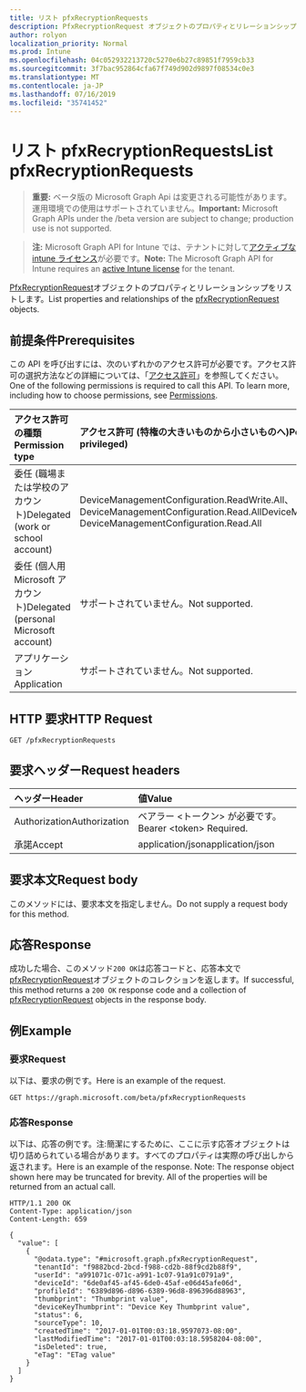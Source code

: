 ```yaml
---
title: リスト pfxRecryptionRequests
description: PfxRecryptionRequest オブジェクトのプロパティとリレーションシップをリストします。
author: rolyon
localization_priority: Normal
ms.prod: Intune
ms.openlocfilehash: 04c052932213720c5270e6b27c89851f7959cb33
ms.sourcegitcommit: 3f7bac952864cfa67f749d902d9897f08534c0e3
ms.translationtype: MT
ms.contentlocale: ja-JP
ms.lasthandoff: 07/16/2019
ms.locfileid: "35741452"
---
```

# <a name="list-pfxrecryptionrequests"></a><span data-ttu-id="6b78c-103">リスト pfxRecryptionRequests</span><span class="sxs-lookup"><span data-stu-id="6b78c-103">List pfxRecryptionRequests</span></span>

> <span data-ttu-id="6b78c-104">**重要:** ベータ版の Microsoft Graph Api は変更される可能性があります。運用環境での使用はサポートされていません。</span><span class="sxs-lookup"><span data-stu-id="6b78c-104">**Important:** Microsoft Graph APIs under the /beta version are subject to change; production use is not supported.</span></span>

> <span data-ttu-id="6b78c-105">**注:** Microsoft Graph API for Intune では、テナントに対して[アクティブな intune ライセンス](https://go.microsoft.com/fwlink/?linkid=839381)が必要です。</span><span class="sxs-lookup"><span data-stu-id="6b78c-105">**Note:** The Microsoft Graph API for Intune requires an [active Intune license](https://go.microsoft.com/fwlink/?linkid=839381) for the tenant.</span></span>

<span data-ttu-id="6b78c-106">[PfxRecryptionRequest](../resources/intune-raimportcerts-pfxrecryptionrequest.md)オブジェクトのプロパティとリレーションシップをリストします。</span><span class="sxs-lookup"><span data-stu-id="6b78c-106">List properties and relationships of the [pfxRecryptionRequest](../resources/intune-raimportcerts-pfxrecryptionrequest.md) objects.</span></span>

## <a name="prerequisites"></a><span data-ttu-id="6b78c-107">前提条件</span><span class="sxs-lookup"><span data-stu-id="6b78c-107">Prerequisites</span></span>
<span data-ttu-id="6b78c-p101">この API を呼び出すには、次のいずれかのアクセス許可が必要です。アクセス許可の選択方法などの詳細については、「[アクセス許可](/graph/permissions-reference)」を参照してください。</span><span class="sxs-lookup"><span data-stu-id="6b78c-p101">One of the following permissions is required to call this API. To learn more, including how to choose permissions, see [Permissions](/graph/permissions-reference).</span></span>

|<span data-ttu-id="6b78c-110">アクセス許可の種類</span><span class="sxs-lookup"><span data-stu-id="6b78c-110">Permission type</span></span>|<span data-ttu-id="6b78c-111">アクセス許可 (特権の大きいものから小さいものへ)</span><span class="sxs-lookup"><span data-stu-id="6b78c-111">Permissions (from most to least privileged)</span></span>|
|:---|:---|
|<span data-ttu-id="6b78c-112">委任 (職場または学校のアカウント)</span><span class="sxs-lookup"><span data-stu-id="6b78c-112">Delegated (work or school account)</span></span>|<span data-ttu-id="6b78c-113">DeviceManagementConfiguration.ReadWrite.All、DeviceManagementConfiguration.Read.All</span><span class="sxs-lookup"><span data-stu-id="6b78c-113">DeviceManagementConfiguration.ReadWrite.All, DeviceManagementConfiguration.Read.All</span></span>|
|<span data-ttu-id="6b78c-114">委任 (個人用 Microsoft アカウント)</span><span class="sxs-lookup"><span data-stu-id="6b78c-114">Delegated (personal Microsoft account)</span></span>|<span data-ttu-id="6b78c-115">サポートされていません。</span><span class="sxs-lookup"><span data-stu-id="6b78c-115">Not supported.</span></span>|
|<span data-ttu-id="6b78c-116">アプリケーション</span><span class="sxs-lookup"><span data-stu-id="6b78c-116">Application</span></span>|<span data-ttu-id="6b78c-117">サポートされていません。</span><span class="sxs-lookup"><span data-stu-id="6b78c-117">Not supported.</span></span>|

## <a name="http-request"></a><span data-ttu-id="6b78c-118">HTTP 要求</span><span class="sxs-lookup"><span data-stu-id="6b78c-118">HTTP Request</span></span>
<!-- {
  "blockType": "ignored"
}
-->
``` http
GET /pfxRecryptionRequests
```

## <a name="request-headers"></a><span data-ttu-id="6b78c-119">要求ヘッダー</span><span class="sxs-lookup"><span data-stu-id="6b78c-119">Request headers</span></span>
|<span data-ttu-id="6b78c-120">ヘッダー</span><span class="sxs-lookup"><span data-stu-id="6b78c-120">Header</span></span>|<span data-ttu-id="6b78c-121">値</span><span class="sxs-lookup"><span data-stu-id="6b78c-121">Value</span></span>|
|:---|:---|
|<span data-ttu-id="6b78c-122">Authorization</span><span class="sxs-lookup"><span data-stu-id="6b78c-122">Authorization</span></span>|<span data-ttu-id="6b78c-123">ベアラー &lt;トークン&gt; が必要です。</span><span class="sxs-lookup"><span data-stu-id="6b78c-123">Bearer &lt;token&gt; Required.</span></span>|
|<span data-ttu-id="6b78c-124">承諾</span><span class="sxs-lookup"><span data-stu-id="6b78c-124">Accept</span></span>|<span data-ttu-id="6b78c-125">application/json</span><span class="sxs-lookup"><span data-stu-id="6b78c-125">application/json</span></span>|

## <a name="request-body"></a><span data-ttu-id="6b78c-126">要求本文</span><span class="sxs-lookup"><span data-stu-id="6b78c-126">Request body</span></span>
<span data-ttu-id="6b78c-127">このメソッドには、要求本文を指定しません。</span><span class="sxs-lookup"><span data-stu-id="6b78c-127">Do not supply a request body for this method.</span></span>

## <a name="response"></a><span data-ttu-id="6b78c-128">応答</span><span class="sxs-lookup"><span data-stu-id="6b78c-128">Response</span></span>
<span data-ttu-id="6b78c-129">成功した場合、このメソッド`200 OK`は応答コードと、応答本文で[pfxRecryptionRequest](../resources/intune-raimportcerts-pfxrecryptionrequest.md)オブジェクトのコレクションを返します。</span><span class="sxs-lookup"><span data-stu-id="6b78c-129">If successful, this method returns a `200 OK` response code and a collection of [pfxRecryptionRequest](../resources/intune-raimportcerts-pfxrecryptionrequest.md) objects in the response body.</span></span>

## <a name="example"></a><span data-ttu-id="6b78c-130">例</span><span class="sxs-lookup"><span data-stu-id="6b78c-130">Example</span></span>

### <a name="request"></a><span data-ttu-id="6b78c-131">要求</span><span class="sxs-lookup"><span data-stu-id="6b78c-131">Request</span></span>
<span data-ttu-id="6b78c-132">以下は、要求の例です。</span><span class="sxs-lookup"><span data-stu-id="6b78c-132">Here is an example of the request.</span></span>
``` http
GET https://graph.microsoft.com/beta/pfxRecryptionRequests
```

### <a name="response"></a><span data-ttu-id="6b78c-133">応答</span><span class="sxs-lookup"><span data-stu-id="6b78c-133">Response</span></span>
<span data-ttu-id="6b78c-p102">以下は、応答の例です。注:簡潔にするために、ここに示す応答オブジェクトは切り詰められている場合があります。すべてのプロパティは実際の呼び出しから返されます。</span><span class="sxs-lookup"><span data-stu-id="6b78c-p102">Here is an example of the response. Note: The response object shown here may be truncated for brevity. All of the properties will be returned from an actual call.</span></span>
``` http
HTTP/1.1 200 OK
Content-Type: application/json
Content-Length: 659

{
  "value": [
    {
      "@odata.type": "#microsoft.graph.pfxRecryptionRequest",
      "tenantId": "f9882bcd-2bcd-f988-cd2b-88f9cd2b88f9",
      "userId": "a991071c-071c-a991-1c07-91a91c0791a9",
      "deviceId": "6de0af45-af45-6de0-45af-e06d45afe06d",
      "profileId": "6389d896-d896-6389-96d8-896396d88963",
      "thumbprint": "Thumbprint value",
      "deviceKeyThumbprint": "Device Key Thumbprint value",
      "status": 6,
      "sourceType": 10,
      "createdTime": "2017-01-01T00:03:18.9597073-08:00",
      "lastModifiedTime": "2017-01-01T00:03:18.5958204-08:00",
      "isDeleted": true,
      "eTag": "ETag value"
    }
  ]
}
```





